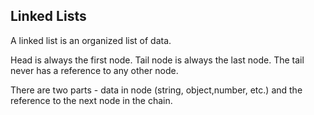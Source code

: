 ## Linked Lists

A linked list is an organized list of data.

Head is always the first node.
Tail node is always the last node. The tail never has a reference to any other node.

There are two parts - data in node (string, object,number, etc.) and the reference to the next node in the chain.